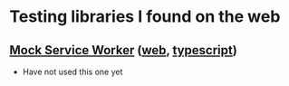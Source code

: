 # Testing libraries I found on the web

## [Mock Service Worker](https://mswjs.io/) ([web][tag-web], [typescript][tag-typescript])
- Have not used this one yet


[tag-web]: <https://example.org> 'web' 
[tag-typescript]: <https://example.org> 'typescript'
